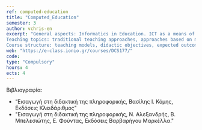 ```yaml
---
ref: computed-education
title: "Computed_Education"
semester: 3
author: vchris-en
excerpt: "General aspects: Informatics in Education. ICT as a means of knowledge, research and learning in various scientific disciplines. Basic concepts and terminology used in the teaching of Informatics.
Teaching topics: traditional teaching approaches, approaches based on modern learning theories, learning disabilities in basic concepts of Informatics, examples of lesson plans and activities.
Course structure: teaching models, didactic objectives, expected outcomes, instructional techniques, design of teaching. Assessment: aims and objectives, functions, assessment/evaluation tools, feedback. Teaching problems and teaching interventions in the use of ICT. IT Teaching for students with disabilities and/or special needs. Use of the Internet for covering student’s educational needs and lifelong learning. Distance learning via new technologies. Acquaintance with basic pedagogical theories. Informatics in education. Policies and incorporation of informatics  in the educational systems of Greece and other European countries."
web: "https://e-class.ionio.gr/courses/DCS177/"
code: 
type: "Compulsory"
hours: 4
ects: 4
---
```




Βιβλιογραφία: 
  - “Εισαγωγή στη διδακτική της πληροφορικής, Βασίλης Ι. Κόμης, Εκδόσεις Κλειδάριθμος"
  - "Εισαγωγή στη διδακτική της πληροφορικής, Ν. Αλεξανδρής, Β. Μπελεσιώτης, Ε. Φούντας, Εκδόσεις Βαρβαρήγου Μαρκέλλα."

